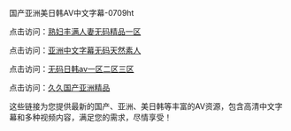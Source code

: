 国产亚洲美日韩AV中文字幕-0709ht

点击访问：<a href="https://heiliaowt0d7p.pages.dev">熟妇丰满人妻无码精品一区</a>

点击访问：<a href="https://heiliaoga6s9v.pages.dev">亚洲中文字幕无码天然素人</a>

点击访问：<a href="https://heiliaoow5kzm.pages.dev">无码日韩av一区二区三区</a>

点击访问：<a href="https://heiliao2dmwwy.pages.dev">久久国产亚洲精品</a>

这些链接为您提供最新的国产、亚洲、美日韩等丰富的AV资源，包含高清中文字幕和多种视频内容，满足您的需求，尽情享受！

<span style="display:none;">[Canonical link](）</span>
